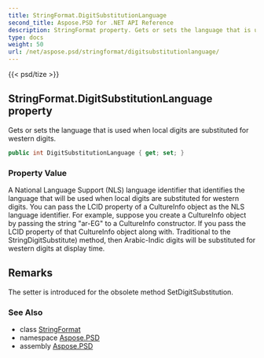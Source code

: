 ```yaml
---
title: StringFormat.DigitSubstitutionLanguage
second_title: Aspose.PSD for .NET API Reference
description: StringFormat property. Gets or sets the language that is used when local digits are substituted for western digits
type: docs
weight: 50
url: /net/aspose.psd/stringformat/digitsubstitutionlanguage/
---
```

{{< psd/tize >}}
## StringFormat.DigitSubstitutionLanguage property

Gets or sets the language that is used when local digits are substituted for western digits.

```csharp
public int DigitSubstitutionLanguage { get; set; }
```

### Property Value

A National Language Support (NLS) language identifier that identifies the language that will be used when local digits are substituted for western digits. You can pass the LCID property of a CultureInfo object as the NLS language identifier. For example, suppose you create a CultureInfo object by passing the string "ar-EG" to a CultureInfo constructor. If you pass the LCID property of that CultureInfo object along with. Traditional to the StringDigitSubstitute) method, then Arabic-Indic digits will be substituted for western digits at display time.

## Remarks

The setter is introduced for the obsolete method SetDigitSubstitution.

### See Also

* class [StringFormat](../)
* namespace [Aspose.PSD](../../../aspose.psd/)
* assembly [Aspose.PSD](../../../)


